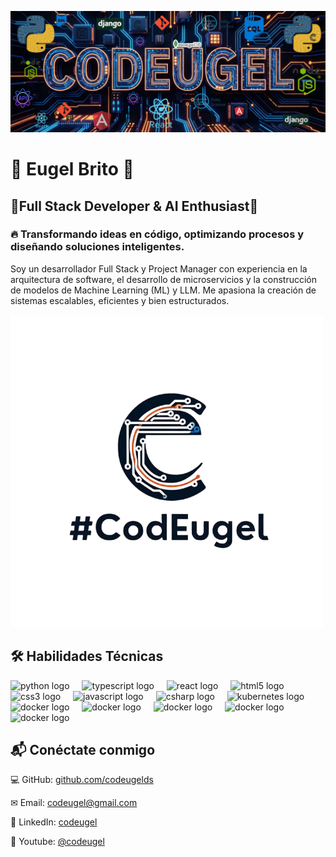 
![bannercodeugel](https://github.com/codeugel/codeugel/blob/main/BANNERCO.png)
# 🚀 Eugel Brito 🚀<br>
## 🚀Full Stack Developer & AI Enthusiast🚀
### 🔥 Transformando ideas en código, optimizando procesos y diseñando soluciones inteligentes.
Soy un desarrollador Full Stack y Project Manager con experiencia en la arquitectura de software, el desarrollo de microservicios y la construcción de modelos de Machine Learning (ML) y LLM. Me apasiona la creación de sistemas escalables, eficientes y bien estructurados.

![Logo](https://github.com/codeugel/codeugel/blob/main/logocode-removebg-preview.png)
## 🛠 Habilidades Técnicas
<div align="left">
  <img src="https://cdn.jsdelivr.net/gh/devicons/devicon/icons/python/python-original.svg" height="40" alt="python logo"  />
  <img width="12" />
  <img src="https://cdn.jsdelivr.net/gh/devicons/devicon/icons/typescript/typescript-original.svg" height="40" alt="typescript logo"  />
  <img width="12" />
  <img src="https://cdn.jsdelivr.net/gh/devicons/devicon/icons/react/react-original.svg" height="40" alt="react logo"  />
  <img width="12" />
  <img src="https://cdn.jsdelivr.net/gh/devicons/devicon/icons/html5/html5-original.svg" height="40" alt="html5 logo"  />
  <img width="12" />
  <img src="https://cdn.jsdelivr.net/gh/devicons/devicon/icons/css3/css3-original.svg" height="40" alt="css3 logo"  />
  <img width="12" />
  <img src="https://cdn.jsdelivr.net/gh/devicons/devicon/icons/javascript/javascript-original.svg" height="40" alt="javascript logo"  />
  <img width="12" />
  <img src="https://cdn.jsdelivr.net/gh/devicons/devicon/icons/csharp/csharp-original.svg" height="40" alt="csharp logo"  />
  <img width="12" />
  <img src="https://cdn.jsdelivr.net/gh/devicons/devicon/icons/kubernetes/kubernetes-plain.svg" height="40" alt="kubernetes logo"  />
  <img width="12" />
  <img src="https://cdn.jsdelivr.net/gh/devicons/devicon/icons/docker/docker-plain-wordmark.svg" height="40" alt="docker logo"  />
  <img width="12" />
  <img src="https://cdn.worldvectorlogo.com/logos/github-icon.svg" height="40" alt="docker logo"  />
  <img width="12" />
  <img src="https://www.svgrepo.com/show/331760/sql-database-generic.svg" height="40" alt="docker logo"  />
  <img width="12" />
  <img src="https://www.okoone.com/wp-content/uploads/2024/04/no-sql-logo.png" height="50" alt="docker logo"  />
  <img width="12" />
  <img src="https://cdn.worldvectorlogo.com/logos/devops-2.svg" height="40" alt="docker logo"  />
  
</div>

## 📬 Conéctate conmigo

💻 GitHub: [github.com/codeugelds](https://github.com/codeugel/codeugel)

✉ Email: codeugel@gmail.com

🔗 LinkedIn: [codeugel](https://www.linkedin.com/in/codeugel?utm_source=share&utm_campaign=share_via&utm_content=profile&utm_medium=android_app)

🔗 Youtube: [@codeugel](https://youtube.com/@codeugel?si=AZcka0D2ndB2egAw)





